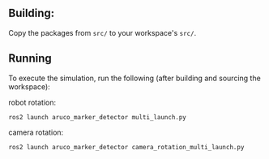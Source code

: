 ## Building: 
Copy the packages from `src/` to your workspace's `src/`.

## Running
To execute the simulation, run the following (after building and sourcing the workspace):


robot rotation: 
```
ros2 launch aruco_marker_detector multi_launch.py
```

camera rotation:
```
ros2 launch aruco_marker_detector camera_rotation_multi_launch.py
```
